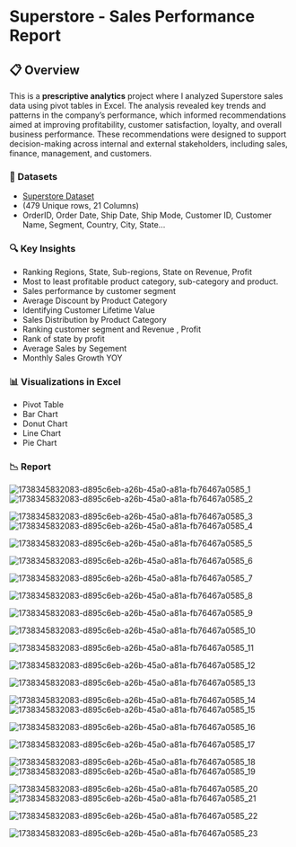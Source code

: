 # Superstore - Sales Performance Report 

## 📋 Overview  
This is a **prescriptive analytics** project where I analyzed Superstore sales data using pivot tables in Excel. The analysis revealed key trends and patterns in the company’s performance, which informed recommendations aimed at improving profitability, customer satisfaction, loyalty, and overall business performance. These recommendations were designed to support decision-making across internal and external stakeholders, including sales, finance, management, and customers.

### 🔢 Datasets
- [Superstore Dataset](https://www.kaggle.com/datasets/maggieakarn/superstore-dataset/data) 
- (479 Unique rows, 21 Columns)
- OrderID, Order Date, Ship Date, Ship Mode, Customer ID, Customer Name, Segment, Country, City, State...
 

### 🔍 Key Insights  
- Ranking Regions, State, Sub-regions, State on Revenue, Profit
- Most to least profitable product category, sub-category and product.
- Sales performance by customer segment
- Average Discount by Product Category
- Identifying Customer Lifetime Value
- Sales Distribution by Product Category
- Ranking customer segment and Revenue , Profit
- Rank of state by profit
- Average Sales by Segement
- Monthly Sales Growth YOY

### 📊 Visualizations in Excel
- Pivot Table
- Bar Chart
- Donut Chart
- Line Chart
- Pie Chart

### 📉 Report

![1738345832083-d895c6eb-a26b-45a0-a81a-fb76467a0585_1](https://github.com/user-attachments/assets/ab905c6e-99f4-4e21-8a03-3ba84da283f3)
![1738345832083-d895c6eb-a26b-45a0-a81a-fb76467a0585_2](https://github.com/user-attachments/assets/76cd9e1b-8cfc-4e54-9ced-035fd329dd52)

![1738345832083-d895c6eb-a26b-45a0-a81a-fb76467a0585_3](https://github.com/user-attachments/assets/bc94ddf2-6475-467a-a012-2143af9f7321)
![1738345832083-d895c6eb-a26b-45a0-a81a-fb76467a0585_4](https://github.com/user-attachments/assets/41e84346-dba7-4f58-bd21-1f9f83710ac6)


![1738345832083-d895c6eb-a26b-45a0-a81a-fb76467a0585_5](https://github.com/user-attachments/assets/3e555f33-5306-4318-a436-506c770d30f3)

![1738345832083-d895c6eb-a26b-45a0-a81a-fb76467a0585_6](https://github.com/user-attachments/assets/e4da03f1-d92a-4c6e-8eb8-002bfb551f8d)

![1738345832083-d895c6eb-a26b-45a0-a81a-fb76467a0585_7](https://github.com/user-attachments/assets/0caa0837-2d01-465a-8d6e-f759e6daf6c9)

![1738345832083-d895c6eb-a26b-45a0-a81a-fb76467a0585_8](https://github.com/user-attachments/assets/13c4ec63-abce-4624-94ca-f10729dda3be)

![1738345832083-d895c6eb-a26b-45a0-a81a-fb76467a0585_9](https://github.com/user-attachments/assets/079ce7d4-d36d-46a7-9b19-c6c8eb7569f8)



![1738345832083-d895c6eb-a26b-45a0-a81a-fb76467a0585_10](https://github.com/user-attachments/assets/fbcc4831-3e8c-4c48-b75a-4ddb471aacf3)



![1738345832083-d895c6eb-a26b-45a0-a81a-fb76467a0585_11](https://github.com/user-attachments/assets/2e7cca70-46f1-46f4-b75d-ad9d19cc54b4)

![1738345832083-d895c6eb-a26b-45a0-a81a-fb76467a0585_12](https://github.com/user-attachments/assets/9c26bb7c-8e7a-4a3e-8eb1-69f336b31804)



![1738345832083-d895c6eb-a26b-45a0-a81a-fb76467a0585_13](https://github.com/user-attachments/assets/7df2026f-604d-46cb-ada7-052a3b04238c)

![1738345832083-d895c6eb-a26b-45a0-a81a-fb76467a0585_14](https://github.com/user-attachments/assets/edf61661-026e-461a-b35c-b30bc932a8af)
![1738345832083-d895c6eb-a26b-45a0-a81a-fb76467a0585_15](https://github.com/user-attachments/assets/9e6173aa-e2e7-4005-becf-1763c8532b95)




![1738345832083-d895c6eb-a26b-45a0-a81a-fb76467a0585_16](https://github.com/user-attachments/assets/ca21460f-9e66-4b70-9b04-873138a8e45b)

![1738345832083-d895c6eb-a26b-45a0-a81a-fb76467a0585_17](https://github.com/user-attachments/assets/0624d51d-4d78-466e-b8c1-dc72597746c0)

![1738345832083-d895c6eb-a26b-45a0-a81a-fb76467a0585_18](https://github.com/user-attachments/assets/29b7fff7-c078-42fe-9258-56f393b75879)
![1738345832083-d895c6eb-a26b-45a0-a81a-fb76467a0585_19](https://github.com/user-attachments/assets/ed3b8d87-01b5-41e5-bce5-3da05dd0def6)




![1738345832083-d895c6eb-a26b-45a0-a81a-fb76467a0585_20](https://github.com/user-attachments/assets/8870539d-2a71-49bf-88f0-9a2017eb9c77)
![1738345832083-d895c6eb-a26b-45a0-a81a-fb76467a0585_21](https://github.com/user-attachments/assets/96969624-be4f-438a-8547-9138fedbc15f)





![1738345832083-d895c6eb-a26b-45a0-a81a-fb76467a0585_22](https://github.com/user-attachments/assets/0656b1ec-e105-41a6-97be-195fc455b3a0)



![1738345832083-d895c6eb-a26b-45a0-a81a-fb76467a0585_23](https://github.com/user-attachments/assets/99bc5a07-360c-48f7-aa4d-6774973d460a)











